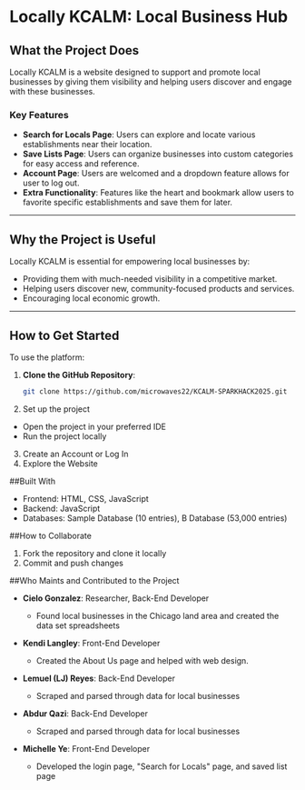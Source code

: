 # Locally KCALM: Local Business Hub

## What the Project Does
Locally KCALM is a website designed to support and promote local businesses by giving them visibility and helping users discover and engage with these businesses.

### Key Features
- **Search for Locals Page**: Users can explore and locate various establishments near their location.
- **Save Lists Page**: Users can organize businesses into custom categories for easy access and reference.
- **Account Page**: Users are welcomed and a dropdown feature allows for user to log out. 
- **Extra Functionality**: Features like the heart and bookmark allow users to favorite specific establishments and save them for later.

---

## Why the Project is Useful
Locally KCALM is essential for empowering local businesses by:
- Providing them with much-needed visibility in a competitive market.
- Helping users discover new, community-focused products and services.
- Encouraging local economic growth.

---

## How to Get Started
To use the platform:
1. **Clone the GitHub Repository**:  
   ```bash
   git clone https://github.com/microwaves22/KCALM-SPARKHACK2025.git
2. Set up the project
- Open the project in your preferred IDE
- Run the project locally
3. Create an Account or Log In
4. Explore the Website


##Built With
- Frontend: HTML, CSS, JavaScript
- Backend: JavaScript
- Databases: Sample Database (10 entries), B Database (53,000 entries)

##How to Collaborate 
1. Fork the repository and clone it locally
2. Commit and push changes 

##Who Maints and Contributed to the Project
- **Cielo Gonzalez**: Researcher, Back-End Developer
  - Found local businesses in the Chicago land area and created the data set spreadsheets
  
- **Kendi Langley**: Front-End Developer  
  - Created the About Us page and helped with web design.
  
- **Lemuel (LJ) Reyes**: Back-End Developer  
  - Scraped and parsed through data for local businesses 
  
- **Abdur Qazi**: Back-End Developer  
  - Scraped and parsed through data for local businesses
  
- **Michelle Ye**: Front-End Developer  
  - Developed the login page, "Search for Locals" page, and saved list page

